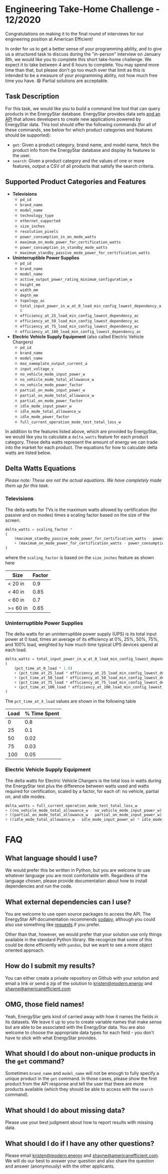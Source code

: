 # Engineering Take-Home Challenge - 12/2020
Congratulations on making it to the final round of interviews for our engineering position at
American Efficient!

In order for us to get a better sense of your programming ability,
and to give us a structured task to discuss during the "in-person" interview on January 8th, we
would like you to complete this short take-home challenge. We expect it to take between 4 and 6 hours
to complete. You may spend more time than that, but please don't go too much over that limit as this
is intended to be a measure of your programming ability, not how much free time you have. :smile:
Partial solutions are acceptable.

## Task Description

For this task, we would like you to build a command line tool that can query products in the EnergyStar
database. EnergyStar provides data sets [and an API](https://www.energystar.gov/productfinder/advanced)
that allows developers to create new applications powered by EnergyStar data. This tool should
offer the following commands (for all of these commands, see below for which product categories and
features should be supported):

- `get`: Given a product category, brand name, and model name, fetch the product info from the EnergyStar
database and display its features to the user.
- `search`: Given a product category and the values of one or more features, output a CSV of all
products that satisfy the search criteria.

## Supported Product Categories and Features

- **Televisions**
  - `pd_id`
  - `brand_name`
  - `model_name`
  - `technology_type`
  - `ethernet_supported`
  - `size_inches`
  - `resolution_pixels`
  - `power_consumption_in_on_mode_watts`
  - `maximum_on_mode_power_for_certification_watts`
  - `power_consumption_in_standby_mode_watts`
  - `maximum_standby_passive_mode_power_for_certification_watts`
- **Uninterruptible Power Supplies**
  - `pd_id`
  - `brand_name`
  - `model_name`
  - `active_output_power_rating_minimum_configuration_w`
  - `height_mm`
  - `width_mm`
  - `depth_mm`
  - `topology_ac`
  - `total_input_power_in_w_at_0_load_min_config_lowest_dependency_ac`
  - `efficiency_at_25_load_min_config_lowest_dependency_ac`
  - `efficiency_at_50_load_min_config_lowest_dependency_ac`
  - `efficiency_at_75_load_min_config_lowest_dependency_ac`
  - `efficiency_at_100_load_min_config_lowest_dependency_ac`
- **Electric Vehicle Supply Equipment** (also called Electric Vehicle Chargers)
  - `pd_id`
  - `brand_name`
  - `model_name`
  - `max_nameplate_output_current_a`
  - `input_voltage_v`
  - `no_vehicle_mode_input_power_w`
  - `no_vehicle_mode_total_allowance_w`
  - `no_vehicle_mode_power_factor`
  - `partial_on_mode_input_power_w`
  - `partial_on_mode_total_allowance_w`
  - `partial_on_mode_power_factor`
  - `idle_mode_input_power_w`
  - `idle_mode_total_allowance_w`
  - `idle_mode_power_factor`
  - `full_current_operation_mode_test_total_loss_w`

In addition to the features listed above, which are provided by EnergyStar, we would like you to
calculate a `delta_watts` feature for each product category. These delta watts represent the amount of
energy we can trade into the market for each product. The equations for how to calculate delta watts
are listed below.

## Delta Watts Equations

_Please note: These are not the actual equations. We have completely made them up for this task._
### Televisions
The delta watts for TVs is the maximum watts allowed by certification (for passive and on modes)
times a scaling factor based on the size of the screen.
```python
delta_watts = scaling_factor *
(
    (maximum_standby_passive_mode_power_for_certification_watts - power_consumption_in_standby_mode_watts)
    + (maximum_on_mode_power_for_certification_watts - power_consumption_in_on_mode_watts)
)
```
where the `scaling_factor` is based on the `size_inches` feature as shown here

| Size  | Factor |
|-------|--------|
| < 20 in |    0.9 |
| < 40 in |   0.85 |
| < 60 in |    0.7 |
| >= 60 in |   0.65 |

### Uninterruptible Power Supplies
The delta watts for an uninterruptible power supply (UPS) is its total input power at 0 load,
times an average of its efficiency at 0%, 25%, 50%, 75%, and 100% load, weighted by how much time
typical UPS devices spend at each load.
```python
delta_watts = total_input_power_in_w_at_0_load_min_config_lowest_dependency_ac *
(
    (pct_time_at_0_load * 1.0)
    + (pct_time_at_25_load * efficiency_at_25_load_min_config_lowest_dependency_ac)
    + (pct_time_at_50_load * efficiency_at_50_load_min_config_lowest_dependency_ac)
    + (pct_time_at_75_load * efficiency_at_75_load_min_config_lowest_dependency_ac)
    + (pct_time_at_100_load * efficiency_at_100_load_min_config_lowest_dependency_ac)
)
```
The `pct_time_at_X_load` values are shown in the following table

| Load | % Time Spent |
|------|--------------|
|    0 |          0.8 |
|   25 |          0.1 |
|   50 |         0.02 |
|   75 |         0.03 |
|  100 |         0.05 |

### Electric Vehicle Supply Equipment
The delta watts for Electric Vehicle Chargers is the total loss in watts during the EnergyStar test
plus the difference between watts used and watts required for certification, scaled by a factor, for
each of: no vehicle, partial on, and idle modes.
```python
delta_watts = full_current_operation_mode_test_total_loss_w
+ ((no_vehicle_mode_total_allowance_w - no_vehicle_mode_input_power_w) * no_vehicle_mode_power_factor)
+ ((partial_on_mode_total_allowance_w - partial_on_mode_input_power_w) * partial_on_mode_power_factor)
+ ((idle_mode_total_allowance_w - idle_mode_input_power_w) * idle_mode_power_factor)
```

# FAQ
## What language should I use?
We would prefer this be written in Python, but you are welcome to use whatever language you are most
comfortable with. Regardless of the language chosen, please provide documentation about how to install
dependencies and run the code.

## What external dependencies can I use?
You are welcome to use open source packages to access the API. The EnergyStar API documentation
recommends [sodapy](https://github.com/xmunoz/sodapy), although you could also use something like
[requests](https://requests.readthedocs.io/en/master/) if you prefer.

Other than that, however, we would prefer that your solution use only things available in the standard
Python library. We recognize that some of this could be done efficiently with `pandas`, but we want
to see a more object oriented approach.

## How do I submit my results?
You can either create a private repository on Github with your solution and email a link or send
a zip of the solution to
[kristen@modern.energy](mailto:kristen@modern.energy) and
[shayne@americanefficient.com](mailto:shayne@americanefficient.com)

## OMG, those field names!
Yeah, EnergyStar gets kind of carried away with how it names the fields in its datasets. We leave it
up to you to create variable names that make sense but are able to be associated with the EnergyStar
data. You are also welcome to choose the appropriate data types for each field - you don't have to stick
with what EnergyStar provides.

## What should I do about non-unique products in the `get` command?
Sometimes `brand_name` and `model_name` will not be enough to fully specify a unique product in the
`get` command. In those cases, please show the first product from the API response and tell the user that
there are more products available (which they should be able to access with the `search` command).

## What should I do about missing data?
Please use your best judgment about how to report results with missing data.

## What should I do if I have any other questions?
Please email
[kristen@modern.energy](mailto:kristen@modern.energy) and
[shayne@americanefficient.com](mailto:shayne@americanefficient.com). We will do our best to answer
your question and also share the question and answer (anonymously) with the other applicants.
